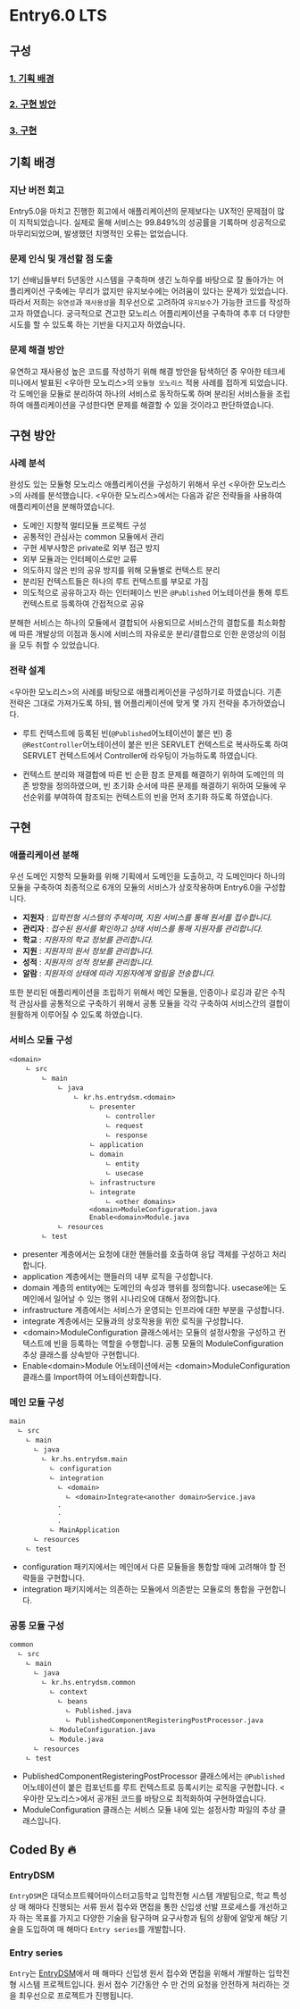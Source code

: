 # Entry6.0 LTS

## 구성
### [1. 기획 배경](#기획-배경)
### [2. 구현 방안](#구현-방안)
### [3. 구현](#구현)

## **기획 배경**
### **지난 버전 회고**
Entry5.0을 마치고 진행한 회고에서 애플리케이션의 문제보다는 UX적인 문제점이 많이 지적되었습니다. 실제로 올해 서비스는 99.849%의 성공률을 기록하며 성공적으로 마무리되었으며, 발생했던 치명적인 오류는 없었습니다.  

### **문제 인식 및 개선할 점 도출**
1기 선배님들부터 5년동안 시스템을 구축하며 생긴 노하우를 바탕으로 잘 돌아가는 어플리케이션 구축에는 무리가 없지만 유지보수에는 어려움이 있다는 문제가 있었습니다. 따라서 저희는 `유연성`과 `재사용성`을 최우선으로 고려하여 `유지보수`가 가능한 코드를 작성하고자 하였습니다. 궁극적으로 견고한 모노리스 어플리케이션을 구축하여 추후 더 다양한 시도를 할 수 있도록 하는 기반을 다지고자 하였습니다.

### **문제 해결 방안**
유연하고 재사용성 높은 코드를 작성하기 위해 해결 방안을 탐색하던 중 우아한 테크세미나에서 발표된 <우아한 모노리스>의 `모듈형 모노리스` 적용 사례를 접하게 되었습니다. 각 도메인을 모듈로 분리하여 하나의 서비스로 동작하도록 하며 분리된 서비스들을 조립하여 애플리케이션을 구성한다면 문제를 해결할 수 있을 것이라고 판단하였습니다.

## **구현 방안**
### **사례 분석**
완성도 있는 모듈형 모노리스 애플리케이션을 구성하기 위해서 우선 <우아한 모노리스>의 사례를 분석했습니다. <우아한 모노리스>에서는 다음과 같은 전략들을 사용하여 애플리케이션을 분해하였습니다.

- 도메인 지향적 멀티모듈 프로젝트 구성
- 공통적인 관심사는 common 모듈에서 관리
- 구현 세부사항은 private로 외부 접근 방지
- 외부 모듈과는 인터페이스로만 교류
- 의도하지 않은 빈의 공유 방지를 위해 모듈별로 컨텍스트 분리
- 분리된 컨텍스트들은 하나의 루트 컨텍스트를 부모로 가짐
- 의도적으로 공유하고자 하는 인터페이스 빈은 `@Published` 어노테이션을 통해 루트 컨텍스트로 등록하여 간접적으로 공유

분해한 서비스는 하나의 모듈에서 결합되어 사용되므로 서비스간의 결합도를 최소화함에 따른 개발상의 이점과 동시에 서비스의 자유로운 분리/결합으로 인한 운영상의 이점을 모두 취할 수 있었습니다.

### **전략 설계**
<우아한 모노리스>의 사례를 바탕으로 애플리케이션을 구성하기로 하였습니다. 기존 전략은 그대로 가져가도록 하되, 웹 어플리케이션에 맞게 몇 가지 전략을 추가하였습니다.

- 루트 컨텍스트에 등록된 빈(`@Published`어노테이션이 붙은 빈) 중 `@RestController`어노테이션이 붙은 빈은 SERVLET 컨텍스트로 복사하도록 하여 SERVLET 컨텍스트에서 Controller에 라우팅이 가능하도록 하였습니다.

- 컨텍스트 분리와 재결합에 따른 빈 순환 참조 문제를 해결하기 위하여 도메인의 의존 방향을 정의하였으며, 빈 초기화 순서에 따른 문제를 해결하기 위하여 모듈에 우선순위를 부여하여 참조되는 컨텍스트의 빈을 먼저 초기화 하도록 하였습니다.

## **구현**
### **애플리케이션 분해**
우선 도메인 지향적 모듈화를 위해 기획에서 도메인을 도출하고, 각 도메인마다 하나의 모듈을 구축하여 최종적으로 6개의 모듈의 서비스가 상호작용하며 Entry6.0을 구성합니다.

- **지원자** : *입학전형 시스템의 주체이며, 지원 서비스를 통해 원서를 접수합니다.*
- **관리자** : *접수된 원서를 확인하고 상태 서비스를 통해 지원자를 관리합니다.*
- **학교** : *지원자의 학교 정보를 관리합니다.*
- **지원** : *지원자의 원서 정보를 관리합니다.*
- **성적** : *지원자의 성적 정보를 관리합니다.*
- **알람** : *지원자의 상태에 따라 지원자에게 알림을 전송합니다.*

또한 분리된 애플리케이션을 조립하기 위해서 메인 모듈을, 인증이나 로깅과 같은 수직적 관심사를 공통적으로 구축하기 위해서 공통 모듈을 각각 구축하여 서비스간의 결합이 원활하게 이루어질 수 있도록 하였습니다.

### **서비스 모듈 구성**
```
<domain>
    ㄴ src
        ㄴ main
            ㄴ java
                ㄴ kr.hs.entrydsm.<domain>
                    ㄴ presenter
                        ㄴ controller
                        ㄴ request
                        ㄴ response
                    ㄴ application
                    ㄴ domain
                        ㄴ entity
                        ㄴ usecase
                    ㄴ infrastructure
                    ㄴ integrate
                        ㄴ <other domains>
                    <domain>ModuleConfiguration.java
                    Enable<domain>Module.java
            ㄴ resources
        ㄴ test
```
- presenter 계층에서는 요청에 대한 핸들러를 호출하여 응답 객체를 구성하고 처리합니다.
- application 계층에서는 핸들러의 내부 로직을 구성합니다.
- domain 계층의 entity에는 도메인의 속성과 행위를 정의합니다. usecase에는 도메인에서 일어날 수 있는 행위 시나리오에 대해서 정의합니다.
- infrastructure 계층에서는 서비스가 운영되는 인프라에 대한 부분을 구성합니다.
- integrate 계층에서는 모듈과의 상호작용을 위한 로직을 구성합니다.
- \<domain>ModuleConfiguration 클래스에서는 모듈의 설정사항을 구성하고 컨텍스트에 빈을 등록하는 역할을 수행합니다. 공통 모듈의 ModuleConfiguration 추상 클래스를 상속받아 구현합니다.
- Enable\<domain>Module 어노테이션에서는 \<domain>ModuleConfiguration 클래스를 Import하여 어노테이션화합니다.

### **메인 모듈 구성**
```
main
  ㄴ src
    ㄴ main
      ㄴ java
        ㄴ kr.hs.entrydsm.main
          ㄴ configuration
          ㄴ integration
            ㄴ <domain>
              ㄴ <domain>Integrate<another domain>Service.java
            .
            .
            .
          ㄴ MainApplication
      ㄴ resources
    ㄴ test
```
- configuration 패키지에서는 메인에서 다른 모듈들을 통합할 때에 고려해야 할 전략들을 구현합니다.
- integration 패키지에서는 의존하는 모듈에서 의존받는 모듈로의 통합을 구현합니다.

### **공통 모듈 구성**
```
common
  ㄴ src
    ㄴ main
      ㄴ java
        ㄴ kr.hs.entrydsm.common
          ㄴ context
            ㄴ beans
              ㄴ Published.java
              ㄴ PublishedComponentRegisteringPostProcessor.java
          ㄴ ModuleConfiguration.java
          ㄴ Module.java
      ㄴ resources
    ㄴ test
```
- PublishedComponentRegisteringPostProcessor 클래스에서는 `@Published` 어노테이션이 붙은 컴포넌트를 루트 컨텍스트로 등록시키는 로직을 구현합니다. <우아한 모노리스>에서 공개된 코드를 바탕으로 최적화하여 구현하였습니다.
- ModuleConfiguration 클래스는 서비스 모듈 내에 있는 설정사항 파일의 추상 클래스입니다.



## Coded By 🔥
### EntryDSM
`EntryDSM`은 대덕소프트웨어마이스터고등학교 입학전형 시스템 개발팀으로, 학교 특성상 매 해마다 진행되는 서류 원서 접수와 면접을 통한 신입생 선발 프로세스를 개선하고자 하는 목표를 가지고 다양한 기술을 탐구하며 요구사항과 팀의 상황에 알맞게 해당 기술을 도입하여 매 해마다 `Entry series`를 개발합니다.

### Entry series
`Entry`는 [EntryDSM](###EntryDSM)에서 매 해마다 신입생 원서 접수와 면접을 위해서 개발하는 입학전형 시스템 프로젝트입니다. 원서 접수 기간동안 수 만 건의 요청을 안전하게 처리하는 것을 최우선으로 프로젝트가 진행됩니다.  
